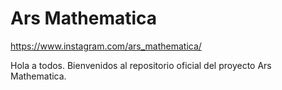 # Ars Mathematica
https://www.instagram.com/ars_mathematica/

Hola a todos.
Bienvenidos al repositorio oficial del proyecto Ars Mathematica.
